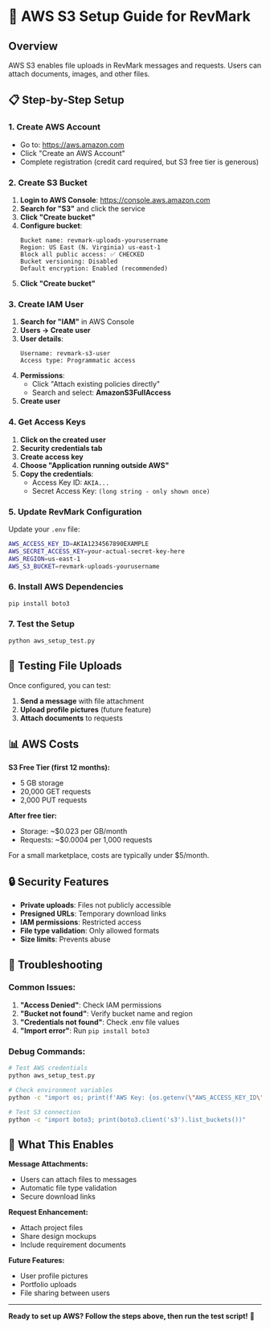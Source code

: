 # 🚀 AWS S3 Setup Guide for RevMark

## Overview
AWS S3 enables file uploads in RevMark messages and requests. Users can attach documents, images, and other files.

## 📋 Step-by-Step Setup

### 1. Create AWS Account
- Go to: https://aws.amazon.com
- Click "Create an AWS Account"
- Complete registration (credit card required, but S3 free tier is generous)

### 2. Create S3 Bucket
1. **Login to AWS Console**: https://console.aws.amazon.com
2. **Search for "S3"** and click the service
3. **Click "Create bucket"**
4. **Configure bucket**:
   ```
   Bucket name: revmark-uploads-yourusername
   Region: US East (N. Virginia) us-east-1
   Block all public access: ✅ CHECKED
   Bucket versioning: Disabled
   Default encryption: Enabled (recommended)
   ```
5. **Click "Create bucket"**

### 3. Create IAM User
1. **Search for "IAM"** in AWS Console
2. **Users → Create user**
3. **User details**:
   ```
   Username: revmark-s3-user
   Access type: Programmatic access
   ```
4. **Permissions**:
   - Click "Attach existing policies directly"
   - Search and select: **AmazonS3FullAccess**
5. **Create user**

### 4. Get Access Keys
1. **Click on the created user**
2. **Security credentials tab**
3. **Create access key**
4. **Choose "Application running outside AWS"**
5. **Copy the credentials**:
   - Access Key ID: `AKIA...`
   - Secret Access Key: `(long string - only shown once)`

### 5. Update RevMark Configuration
Update your `.env` file:
```bash
AWS_ACCESS_KEY_ID=AKIA1234567890EXAMPLE
AWS_SECRET_ACCESS_KEY=your-actual-secret-key-here
AWS_REGION=us-east-1
AWS_S3_BUCKET=revmark-uploads-yourusername
```

### 6. Install AWS Dependencies
```bash
pip install boto3
```

### 7. Test the Setup
```bash
python aws_setup_test.py
```

## 🧪 Testing File Uploads

Once configured, you can test:

1. **Send a message** with file attachment
2. **Upload profile pictures** (future feature)
3. **Attach documents** to requests

## 📊 AWS Costs

**S3 Free Tier (first 12 months):**
- 5 GB storage
- 20,000 GET requests
- 2,000 PUT requests

**After free tier:**
- Storage: ~$0.023 per GB/month
- Requests: ~$0.0004 per 1,000 requests

For a small marketplace, costs are typically under $5/month.

## 🔒 Security Features

- **Private uploads**: Files not publicly accessible
- **Presigned URLs**: Temporary download links
- **IAM permissions**: Restricted access
- **File type validation**: Only allowed formats
- **Size limits**: Prevents abuse

## 🚨 Troubleshooting

### Common Issues:
1. **"Access Denied"**: Check IAM permissions
2. **"Bucket not found"**: Verify bucket name and region
3. **"Credentials not found"**: Check .env file values
4. **"Import error"**: Run `pip install boto3`

### Debug Commands:
```bash
# Test AWS credentials
python aws_setup_test.py

# Check environment variables
python -c "import os; print(f'AWS Key: {os.getenv(\"AWS_ACCESS_KEY_ID\", \"Not set\")[:8]}...')"

# Test S3 connection
python -c "import boto3; print(boto3.client('s3').list_buckets())"
```

## 🎯 What This Enables

**Message Attachments:**
- Users can attach files to messages
- Automatic file type validation
- Secure download links

**Request Enhancement:**
- Attach project files
- Share design mockups
- Include requirement documents

**Future Features:**
- User profile pictures
- Portfolio uploads
- File sharing between users

---

**Ready to set up AWS? Follow the steps above, then run the test script!** 🚀